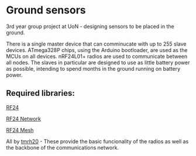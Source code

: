 # Ground sensors
3rd year group project at UoN - designing sensors to be placed in the ground.

There is a single master device that can comminucate with up to 255 slave devices. ATmega328P chips, using the Arduino bootloader, are used as the MCUs on all devices.
nRF24L01+ radios are used to communicate between all nodes.
The slaves in particular are designed to use as little battery power as possible, intending to spend months in the ground running on battery power.

## Required libraries:
[RF24](http://tmrh20.github.io/RF24/index.html)

[RF24 Network](http://tmrh20.github.io/RF24Network/index.html)

[RF24 Mesh](https://tmrh20.github.io/RF24Mesh/index.html)

All by [tmrh20](https://github.com/TMRh20) - These provide the basic funcionality of the radios as well as the backbone of the communications network.
